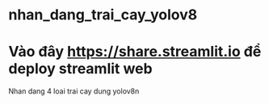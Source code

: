 # nhan_dang_trai_cay_yolov8
# Vào đây https://share.streamlit.io để deploy streamlit web
Nhan dang 4 loai trai cay dung yolov8n 
